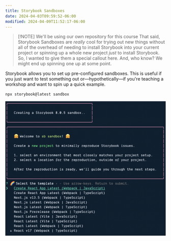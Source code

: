 ```yaml
---
title: Storybook Sandboxes
date: 2024-04-03T09:59:52-06:00
modified: 2024-04-09T11:52:17-06:00
---
```


> [!NOTE] We'll be using our own repository for this course
> That said, Storybook Sandboxes are *really* cool for trying out new things without all of the overhead of needing to install Storybook into your current project or spinning up a whole new project *just* to install Storybook. So, I wanted to give them a special callout here. And, who know? We might end up spinning one up at some point.

Storybook allows you to set up pre-configured sandboxes. This is useful if you just want to test something out or—hypothetically—if you're teaching a workshop and want to spin up a quick example.

```ts
npx storybook@latest sandbox
```

![Creating a Storybook sandbox from the CLI](assets/storybook-sandboxes-cli.png)
